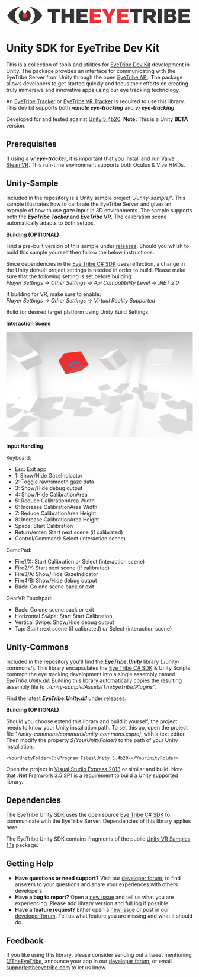 ![The Eye Tribe](tet_logo.png)

Unity SDK for EyeTribe Dev Kit
====
<p>

This is a collection of tools and utilities for  [EyeTribe Dev Kit](https://theeyetribe.com/products/) development in Unity. The package provides an interface for communicating with the EyeTribe Server from Unity through the open [EyeTribe API](http://dev.theeyetribe.com/api/). The package allows developers to get started quickly and focus their efforts on creating truly immersive and innovative apps using our eye tracking technology. 

An [EyeTribe Tracker](https://theeyetribe.com/products/)  or [EyeTribe VR Tracker](https://theeyetribe.com/wp-content/uploads/2016/01/vr-product-sheet.pdf) is required to use this library. This dev kit supports both ***remote eye-tracking*** and ***vr eye-tracking***.

Developed for and tested against [Unity 5.4b20](https://unity3d.com/unity/beta). **Note:** This is a Unity **BETA** version.

Prerequisites
----
If using a ***vr eye-tracker***, it is important that you install and run [Valve SteamVR](https://support.steampowered.com/kb_article.php?ref=2001-UXCM-4439#install-steam). This run-time environment supports both Oculus & Vive HMDs. 

Unity-Sample
----

Included in the repository is a Unity sample project *'./unity-sample/'*. This sample illustrates how to calibrate the EyeTribe Server and gives an example of how to use gaze input in 3D environments. The sample supports both the *****EyeTribe Tacker***** and ***EyeTribe VR***. The calibration scene automatically adapts to both setups.

**Building (OPTIONAL)**

Find a pre-built version of this sample under [releases](https://github.com/EyeTribe/tet-unity-devkit/releases). Should you whish to build this sample yourself then follow the below instructions. 

Since dependencies in the [Eye Tribe C# SDK](https://github.com/EyeTribe/tet-csharp-client) uses reflection, a change in the Unity default project settings is needed in order to build. Please make sure that the following setting is set before building:<br>
*Player Settings -> Other Settings -> Api Compatibility Level -> .NET 2.0*

If building for VR, make sure to enable:<br>
*Player Settings -> Other Settings -> Virtual Reality Supported*

Build for desired target platform using Unity Build Settings.

**Interaction Scene**

![The Eye Tribe](tet_screendump.png)

**Input Handling**

Keyboard:

- Esc: Exit app
- 1: Show/Hide GazeIndicator
- 2: Toggle raw/smooth gaze data
- 3: Show/Hide debug output
- 4: Show/Hide CalibrationArea
- 5: Reduce CalibrationArea Width
- 6: Increase CalibrationArea Width
- 7: Reduce CalibrationArea Height
- 8: Increase CalibrationArea Height
- Space: Start Calibration
- Return/enter: Start next scene (if calibrated)
- Control/Command: Select (interaction scene)

GamePad:

- Fire1/X: Start Calibration *or* Select (interaction scene)
- Fire2/Y: Start next scene (if calibrated)
- Fire3/A: Show/Hide GazeIndicator
- Fire4/B: Show/Hide debug output
- Back: Go one scene back or exit

GearVR Touchpad:

- Back: Go one scene back or exit
- Horizontal Swipe: Start Start Calibration
- Vertical Swipe: Show/Hide debug output
- Tap: Start next scene (if calibrated) *or* Select (interaction scene)


Unity-Commons
----

Included in the repository you'll find the ***EyeTribe.Unity*** library (./unity-commons/). This library encapsulates the [Eye Tribe C# SDK](https://github.com/EyeTribe/tet-csharp-client) & Unity Scripts common the eye tracking development into a single assembly named *EyeTribe.Unity.dll*. Building this library automatically copies the resulting assembly file to *'./unity-sample/Assets/TheEyeTribe/Plugins'*.

Find the latest ***EyeTribe.Unity.dll*** under [releases](https://github.com/EyeTribe/tet-unity-client/releases).

**Building (OPTIONAL)**

Should you choose extend this library and build it yourself, the project needs to know your Unity installation path. To set this up, open the project file *'./unity-commons/commons/unity-commons.csproj'* with a text editor. Then modify the property *$(YourUnityFolder)* to the path of your Unity installation.

    <YourUnityFolder>C:\Program Files\Unity 5.4b20\</YourUnityFolder>

Open the project in [Visual Studio Express 2013](https://www.microsoft.com/en-us/download/details.aspx?id=44914) or similar and build. Note that [.Net Framwork 3.5 SP1](https://www.microsoft.com/en-us/download/details.aspx?id=22) is a requirement to build a Unity supported library.

Dependencies
----
The EyeTribe Unity SDK uses the open source [Eye Tribe C# SDK](https://github.com/EyeTribe/tet-csharp-client) to communicate with the EyeTribe Server. Dependencies of this library applies here.

The EyeTribe Unity SDK contains fragments of the public [Unity VR Samples 1.1a](https://www.assetstore.unity3d.com/en/#!/content/51519) package.



Getting Help
----

- **Have questions or need support?** Visit our [developer forum](http://theeyetribe.com/forum/), to find answers to your questions and share your experiences with others developers.
- **Have a bug to report?** Open a [new issue](https://github.com/EyeTribe/tet-java-client/issues) and tell us what you are experiencing. Please add library version and full log if possible.
- **Have a feature request?** Either open a [new issue](https://github.com/EyeTribe/tet-java-client/issues) or post in our [developer forum](http://theeyetribe.com/forum/). Tell us what feature you are missing and what it should do. 

Feedback
----

If you like using this library, please consider sending out a tweet mentioning [@TheEyeTribe](twitter.com/theeyetribe), announce your app in our [developer forum](http://theeyetribe.com/forum/), or email [support@theeyetribe.com](mailto:support@theeyetribe.com) to let us know.